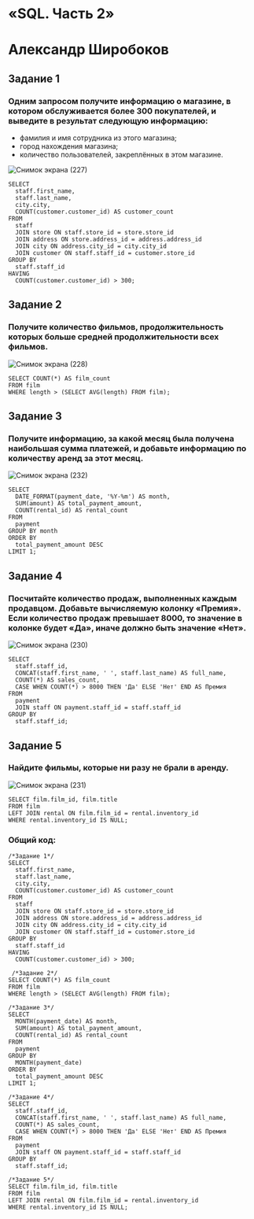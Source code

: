 # «SQL. Часть 2»
# Александр Широбоков
## Задание 1
### Одним запросом получите информацию о магазине, в котором обслуживается более 300 покупателей, и выведите в результат следующую информацию:
 - фамилия и имя сотрудника из этого магазина;
 - город нахождения магазина;
 - количество пользователей, закреплённых в этом магазине.

![Снимок экрана (227)](https://github.com/AleksandrShirobokov/SQL.-2/assets/69298696/8b3165ce-f001-401d-a986-04b0e34a9bb1)
```
SELECT
  staff.first_name,
  staff.last_name,
  city.city,
  COUNT(customer.customer_id) AS customer_count
FROM
  staff
  JOIN store ON staff.store_id = store.store_id
  JOIN address ON store.address_id = address.address_id
  JOIN city ON address.city_id = city.city_id
  JOIN customer ON staff.staff_id = customer.store_id
GROUP BY
  staff.staff_id
HAVING
  COUNT(customer.customer_id) > 300;
```
## Задание 2
### Получите количество фильмов, продолжительность которых больше средней продолжительности всех фильмов.
![Снимок экрана (228)](https://github.com/AleksandrShirobokov/SQL.-2/assets/69298696/51e175a8-4e78-413e-8b24-04feead189a8)
```
SELECT COUNT(*) AS film_count
FROM film
WHERE length > (SELECT AVG(length) FROM film);
```
## Задание 3
### Получите информацию, за какой месяц была получена наибольшая сумма платежей, и добавьте информацию по количеству аренд за этот месяц.
![Снимок экрана (232)](https://github.com/AleksandrShirobokov/SQL.-2/assets/69298696/9142eafb-ddd8-41b5-9c08-adcb1730bd73)
```
SELECT
  DATE_FORMAT(payment_date, '%Y-%m') AS month,
  SUM(amount) AS total_payment_amount,
  COUNT(rental_id) AS rental_count
FROM
  payment
GROUP BY month
ORDER BY
  total_payment_amount DESC
LIMIT 1;
```
## Задание 4
### Посчитайте количество продаж, выполненных каждым продавцом. Добавьте вычисляемую колонку «Премия». Если количество продаж превышает 8000, то значение в колонке будет «Да», иначе должно быть значение «Нет».
![Снимок экрана (230)](https://github.com/AleksandrShirobokov/SQL.-2/assets/69298696/6d6e3709-2a42-438e-ab2a-2a734d5fa18b)
```
SELECT
  staff.staff_id,
  CONCAT(staff.first_name, ' ', staff.last_name) AS full_name,
  COUNT(*) AS sales_count,
  CASE WHEN COUNT(*) > 8000 THEN 'Да' ELSE 'Нет' END AS Премия
FROM
  payment
  JOIN staff ON payment.staff_id = staff.staff_id
GROUP BY
  staff.staff_id;
```
## Задание 5
### Найдите фильмы, которые ни разу не брали в аренду.
![Снимок экрана (231)](https://github.com/AleksandrShirobokov/SQL.-2/assets/69298696/c3053328-4887-458f-9ff3-d152eb139d42)
```
SELECT film.film_id, film.title
FROM film
LEFT JOIN rental ON film.film_id = rental.inventory_id
WHERE rental.inventory_id IS NULL;
```
### Общий код:
```
/*Задание 1*/
SELECT
  staff.first_name,
  staff.last_name,
  city.city,
  COUNT(customer.customer_id) AS customer_count
FROM
  staff
  JOIN store ON staff.store_id = store.store_id
  JOIN address ON store.address_id = address.address_id
  JOIN city ON address.city_id = city.city_id
  JOIN customer ON staff.staff_id = customer.store_id
GROUP BY
  staff.staff_id
HAVING
  COUNT(customer.customer_id) > 300;

 /*Задание 2*/
SELECT COUNT(*) AS film_count
FROM film
WHERE length > (SELECT AVG(length) FROM film);

/*Задание 3*/
SELECT
  MONTH(payment_date) AS month,
  SUM(amount) AS total_payment_amount,
  COUNT(rental_id) AS rental_count
FROM
  payment
GROUP BY
  MONTH(payment_date)
ORDER BY
  total_payment_amount DESC
LIMIT 1;

/*Задание 4*/
SELECT
  staff.staff_id,
  CONCAT(staff.first_name, ' ', staff.last_name) AS full_name,
  COUNT(*) AS sales_count,
  CASE WHEN COUNT(*) > 8000 THEN 'Да' ELSE 'Нет' END AS Премия
FROM
  payment
  JOIN staff ON payment.staff_id = staff.staff_id
GROUP BY
  staff.staff_id;

/*Задание 5*/
SELECT film.film_id, film.title
FROM film
LEFT JOIN rental ON film.film_id = rental.inventory_id
WHERE rental.inventory_id IS NULL;
```
